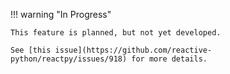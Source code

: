 !!! warning "In Progress"

    This feature is planned, but not yet developed.

    See [this issue](https://github.com/reactive-python/reactpy/issues/918) for more details.

<!-- ## Overview

<p class="intro" markdown>

_PSX_ is a syntax extension for JavaScript that lets you write HTML-like markup inside a JavaScript file. Although there are other ways to write components, most React developers prefer the conciseness of PSX, and most codebases use it.

</p>

!!! summary "You Will Learn"

    -   Why React mixes markup with rendering logic
    -   How PSX is different from HTML
    -   How to display information with PSX

## PSX: Putting markup into Python

The Web has been built on HTML, CSS, and JavaScript. For many years, web developers kept content in HTML, design in CSS, and logic in JavaScript—often in separate files! Content was marked up inside HTML while the page's logic lived separately in JavaScript: -->

<!-- TODO: Diagram -->

<!-- But as the Web became more interactive, logic increasingly determined content. Scripting languages are now in charge of the HTML! This is why **in React, rendering logic and markup live together in the same place—components.** -->

<!-- TODO: Diagram -->

<!--
Keeping a button's rendering logic and markup together ensures that they stay in sync with each other on every edit. Conversely, details that are unrelated, such as the button's markup and a sidebar's markup, are isolated from each other, making it safer to change either of them on their own.

Each React component is a JavaScript function that may contain some markup that React renders into the browser. React components use a syntax extension called PSX to represent that markup. PSX looks a lot like HTML, but it is a bit stricter and can display dynamic information. The best way to understand this is to convert some HTML markup to PSX markup.

!!! note

    PSX and ReactPy are two separate things. They're often used together, but you _can_ use them independently of each other. PSX is a syntax extension, while ReactPy is a Python library.

 ## Converting HTML to PSX

Suppose that you have some (perfectly valid) HTML:

```html
<h1>Hedy Lamarr's Todos</h1>
<img src="https://i.imgur.com/yXOvdOSs.jpg" alt="Hedy Lamarr" class="photo" />
<ul>
	<li>Invent new traffic lights</li>
	<li>Rehearse a movie scene</li>
	<li>Improve the spectrum technology</li>
</ul>
```

And you want to put it into your component:

```js
export default function TodoList() {
  return (
    // ???
  )
}
```

If you copy and paste it as is, it will not work:

```js
export default function TodoList() {
  return (
    // This doesn't quite work!
    <h1>Hedy Lamarr's Todos</h1>
    <img
      src="https://i.imgur.com/yXOvdOSs.jpg"
      alt="Hedy Lamarr"
      class="photo"
    >
    <ul>
      <li>Invent new traffic lights
      <li>Rehearse a movie scene
      <li>Improve the spectrum technology
    </ul>
  );
}
```

```css
img {
	height: 90px;
}
```

This is because PSX is stricter and has a few more rules than HTML! If you read the error messages above, they'll guide you to fix the markup, or you can follow the guide below.

<Note>

Most of the time, React's on-screen error messages will help you find where the problem is. Give them a read if you get stuck!

</Note>

## The Rules of PSX

### 1. Return a single root element

To return multiple elements from a component, **wrap them with a single parent tag.**

For example, you can use a `<div>`:

```js
<div>
  <h1>Hedy Lamarr's Todos</h1>
  <img
    src="https://i.imgur.com/yXOvdOSs.jpg"
    alt="Hedy Lamarr"
    class="photo"
  >
  <ul>
    ...
  </ul>
</div>
```

If you don't want to add an extra `<div>` to your markup, you can write `<>` and `</>` instead:

```js
<>
  <h1>Hedy Lamarr's Todos</h1>
  <img
    src="https://i.imgur.com/yXOvdOSs.jpg"
    alt="Hedy Lamarr"
    class="photo"
  >
  <ul>
    ...
  </ul>
</>
```

This empty tag is called a _[Fragment.](/reference/react/Fragment)_ Fragments let you group things without leaving any trace in the browser HTML tree.

<DeepDive>

#### Why do multiple PSX tags need to be wrapped?

PSX looks like HTML, but under the hood it is transformed into plain JavaScript objects. You can't return two objects from a function without wrapping them into an array. This explains why you also can't return two PSX tags without wrapping them into another tag or a Fragment.

</DeepDive>

### 2. Close all the tags

PSX requires tags to be explicitly closed: self-closing tags like `<img>` must become `<img />`, and wrapping tags like `<li>oranges` must be written as `<li>oranges</li>`.

This is how Hedy Lamarr's image and list items look closed:

```js
<>
	<img
		src="https://i.imgur.com/yXOvdOSs.jpg"
		alt="Hedy Lamarr"
		class="photo"
	/>
	<ul>
		<li>Invent new traffic lights</li>
		<li>Rehearse a movie scene</li>
		<li>Improve the spectrum technology</li>
	</ul>
</>
```

### 3. camelCase <s>all</s> most of the things!

PSX turns into JavaScript and attributes written in PSX become keys of JavaScript objects. In your own components, you will often want to read those attributes into variables. But JavaScript has limitations on variable names. For example, their names can't contain dashes or be reserved words like `class`.

This is why, in React, many HTML and SVG attributes are written in camelCase. For example, instead of `stroke-width` you use `strokeWidth`. Since `class` is a reserved word, in React you write `className` instead, named after the [corresponding DOM property](https://developer.mozilla.org/en-US/docs/Web/API/Element/className):

```js
<img
	src="https://i.imgur.com/yXOvdOSs.jpg"
	alt="Hedy Lamarr"
	className="photo"
/>
```

You can [find all these attributes in the list of DOM component props.](/reference/react-dom/components/common) If you get one wrong, don't worry—React will print a message with a possible correction to the [browser console.](https://developer.mozilla.org/docs/Tools/Browser_Console)

<Pitfall>

For historical reasons, [`aria-*`](https://developer.mozilla.org/docs/Web/Accessibility/ARIA) and [`data-*`](https://developer.mozilla.org/docs/Learn/HTML/Howto/Use_data_attributes) attributes are written as in HTML with dashes.

</Pitfall>

### Pro-tip: Use a PSX Converter

Converting all these attributes in existing markup can be tedious! We recommend using a [converter](https://transform.tools/html-to-psx) to translate your existing HTML and SVG to PSX. Converters are very useful in practice, but it's still worth understanding what is going on so that you can comfortably write PSX on your own.

Here is your final result:

```js
export default function TodoList() {
	return (
		<>
			<h1>Hedy Lamarr's Todos</h1>
			<img
				src="https://i.imgur.com/yXOvdOSs.jpg"
				alt="Hedy Lamarr"
				className="photo"
			/>
			<ul>
				<li>Invent new traffic lights</li>
				<li>Rehearse a movie scene</li>
				<li>Improve the spectrum technology</li>
			</ul>
		</>
	);
}
```

```css
img {
	height: 90px;
}
```

<Recap>

Now you know why PSX exists and how to use it in components:

-   React components group rendering logic together with markup because they are related.
-   PSX is similar to HTML, with a few differences. You can use a [converter](https://transform.tools/html-to-psx) if you need to.
-   Error messages will often point you in the right direction to fixing your markup.

</Recap>

<Challenges>

#### Convert some HTML to PSX

This HTML was pasted into a component, but it's not valid PSX. Fix it:

```js
export default function Bio() {
  return (
    <div class="intro">
      <h1>Welcome to my website!</h1>
    </div>
    <p class="summary">
      You can find my thoughts here.
      <br><br>
      <b>And <i>pictures</b></i> of scientists!
    </p>
  );
}
```

```css
.intro {
	background-image: linear-gradient(
		to left,
		violet,
		indigo,
		blue,
		green,
		yellow,
		orange,
		red
	);
	background-clip: text;
	color: transparent;
	-webkit-background-clip: text;
	-webkit-text-fill-color: transparent;
}

.summary {
	padding: 20px;
	border: 10px solid gold;
}
```

Whether to do it by hand or using the converter is up to you!

<Solution>

```js
export default function Bio() {
	return (
		<div>
			<div className="intro">
				<h1>Welcome to my website!</h1>
			</div>
			<p className="summary">
				You can find my thoughts here.
				<br />
				<br />
				<b>
					And <i>pictures</i>
				</b> of scientists!
			</p>
		</div>
	);
}
```

```css
.intro {
	background-image: linear-gradient(
		to left,
		violet,
		indigo,
		blue,
		green,
		yellow,
		orange,
		red
	);
	background-clip: text;
	color: transparent;
	-webkit-background-clip: text;
	-webkit-text-fill-color: transparent;
}

.summary {
	padding: 20px;
	border: 10px solid gold;
}
```

</Solution>

</Challenges> -->
